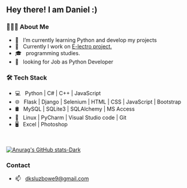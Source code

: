 <h2> Hey there! I am Daniel :)


<h3> 👨🏻‍💻 About Me </h3>

- 🔭 &nbsp; I’m currently learning Python and develop my projects
- 👷  &nbsp; Currently I work on <a href="https://github.com/dani37x/E-lectro"> E-lectro project. </a>
- 🎓 &nbsp; programming studies.
- 💼 &nbsp; looking for Job as Python Developer

<h3>🛠 Tech Stack</h3>

- 💻 &nbsp; Python  | C# | C++ | JavaScript  
- 🌐 &nbsp; Flask | Django | Selenium | HTML | CSS | JavaScript | Bootstrap 
- 🛢 &nbsp; MySQL | SQLite3 | SQLAlchemy | MS Access
- 🔧 &nbsp; Linux | PyCharm | Visual Studio code | Git
- 🖥 &nbsp;   Excel | Photoshop 

<br>

[![Anurag's GitHub stats-Dark](https://github-readme-stats.vercel.app/api?username=dani37x&show_icons=true&theme=dark#gh-dark-mode-only)](https://github.com/dani37x/github-readme-stats#gh-dark-mode-only)
</br>

<h3> Contact </h3>

- 📫 &nbsp; dksluzbowe9@gmail.com
